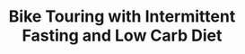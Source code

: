 ---
layout: community
category: community
title: "Bike Touring with Intermittent Fasting and Low Carb Diet"
description: "I would like to know the experience of other bike travelers with intermittent fasting and low carb diet.  I have the feeling that eating a salad during the ride gives me more energy than eating special sports energy bars. So I'd like to know if there are others that also avoid sugar during their trips."
isTopLevel: false
isSingleLevel: false
isArticle: false
datePublished: 2022-07-18 13:56:00 +0300
dateModified: 2022-07-18 13:56:00 +0300
published: true
---